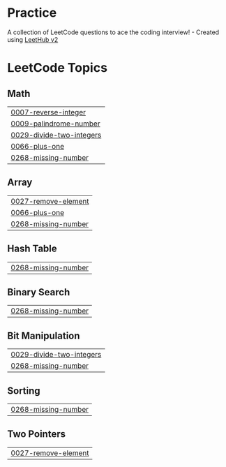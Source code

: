 # Practice
A collection of LeetCode questions to ace the coding interview! - Created using [LeetHub v2](https://github.com/arunbhardwaj/LeetHub-2.0)

<!---LeetCode Topics Start-->
# LeetCode Topics
## Math
|  |
| ------- |
| [0007-reverse-integer](https://github.com/3012shenba/Practice/tree/master/0007-reverse-integer) |
| [0009-palindrome-number](https://github.com/3012shenba/Practice/tree/master/0009-palindrome-number) |
| [0029-divide-two-integers](https://github.com/3012shenba/Practice/tree/master/0029-divide-two-integers) |
| [0066-plus-one](https://github.com/3012shenba/Practice/tree/master/0066-plus-one) |
| [0268-missing-number](https://github.com/3012shenba/Practice/tree/master/0268-missing-number) |
## Array
|  |
| ------- |
| [0027-remove-element](https://github.com/3012shenba/Practice/tree/master/0027-remove-element) |
| [0066-plus-one](https://github.com/3012shenba/Practice/tree/master/0066-plus-one) |
| [0268-missing-number](https://github.com/3012shenba/Practice/tree/master/0268-missing-number) |
## Hash Table
|  |
| ------- |
| [0268-missing-number](https://github.com/3012shenba/Practice/tree/master/0268-missing-number) |
## Binary Search
|  |
| ------- |
| [0268-missing-number](https://github.com/3012shenba/Practice/tree/master/0268-missing-number) |
## Bit Manipulation
|  |
| ------- |
| [0029-divide-two-integers](https://github.com/3012shenba/Practice/tree/master/0029-divide-two-integers) |
| [0268-missing-number](https://github.com/3012shenba/Practice/tree/master/0268-missing-number) |
## Sorting
|  |
| ------- |
| [0268-missing-number](https://github.com/3012shenba/Practice/tree/master/0268-missing-number) |
## Two Pointers
|  |
| ------- |
| [0027-remove-element](https://github.com/3012shenba/Practice/tree/master/0027-remove-element) |
<!---LeetCode Topics End-->